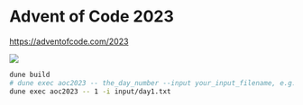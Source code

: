 # Advent of Code 2023
https://adventofcode.com/2023

![](https://geps.dev/progress/28)

```bash
dune build
# dune exec aoc2023 -- the_day_number --input your_input_filename, e.g.:
dune exec aoc2023 -- 1 -i input/day1.txt
```
